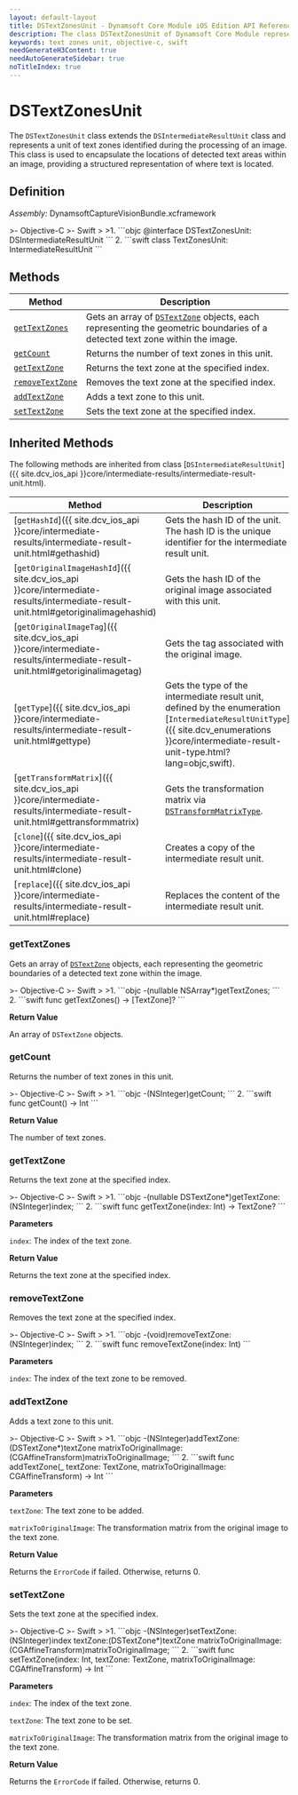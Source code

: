 ```yaml
---
layout: default-layout
title: DSTextZonesUnit - Dynamsoft Core Module iOS Edition API Reference
description: The class DSTextZonesUnit of Dynamsoft Core Module represents a unit that contains text zones, which is derived from DSIntermediateResultUnit class.
keywords: text zones unit, objective-c, swift
needGenerateH3Content: true
needAutoGenerateSidebar: true
noTitleIndex: true
---
```


# DSTextZonesUnit

The `DSTextZonesUnit` class extends the `DSIntermediateResultUnit` class and represents a unit of text zones identified during the processing of an image. This class is used to encapsulate the locations of detected text areas within an image, providing a structured representation of where text is located.

## Definition

*Assembly:* DynamsoftCaptureVisionBundle.xcframework

<div class="sample-code-prefix"></div>
>- Objective-C
>- Swift
>
>1. 
```objc
@interface DSTextZonesUnit: DSIntermediateResultUnit
```
2. 
```swift
class TextZonesUnit: IntermediateResultUnit
```

## Methods

| Method | Description |
|------- |-------------|
| [`getTextZones`](#gettextzones) | Gets an array of [`DSTextZone`](text-zone.md) objects, each representing the geometric boundaries of a detected text zone within the image. |
| [`getCount`](#getcount) | Returns the number of text zones in this unit. |
| [`getTextZone`](#gettextzone) | Returns the text zone at the specified index. |
| [`removeTextZone`](#removetextzone) | Removes the text zone at the specified index. |
| [`addTextZone`](#addtextzone) | Adds a text zone to this unit. |
| [`setTextZone`](#settextzone) | Sets the text zone at the specified index. |

## Inherited Methods

The following methods are inherited from class [`DSIntermediateResultUnit`]({{ site.dcv_ios_api }}core/intermediate-results/intermediate-result-unit.html).

| Method | Description |
|------- |-------------|
| [`getHashId`]({{ site.dcv_ios_api }}core/intermediate-results/intermediate-result-unit.html#gethashid) | Gets the hash ID of the unit. The hash ID is the unique identifier for the intermediate result unit. |
| [`getOriginalImageHashId`]({{ site.dcv_ios_api }}core/intermediate-results/intermediate-result-unit.html#getoriginalimagehashid) | Gets the hash ID of the original image associated with this unit. |
| [`getOriginalImageTag`]({{ site.dcv_ios_api }}core/intermediate-results/intermediate-result-unit.html#getoriginalimagetag) | Gets the tag associated with the original image. |
| [`getType`]({{ site.dcv_ios_api }}core/intermediate-results/intermediate-result-unit.html#gettype) | Gets the type of the intermediate result unit, defined by the enumeration [`IntermediateResultUnitType`]({{ site.dcv_enumerations }}core/intermediate-result-unit-type.html?lang=objc,swift). |
| [`getTransformMatrix`]({{ site.dcv_ios_api }}core/intermediate-results/intermediate-result-unit.html#gettransformmatrix) | Gets the transformation matrix via [`DSTransformMatrixType`]({{site.dcv_enumerations}}/core/transform-matrix-type.html). |
| [`clone`]({{ site.dcv_ios_api }}core/intermediate-results/intermediate-result-unit.html#clone) | Creates a copy of the intermediate result unit. |
| [`replace`]({{ site.dcv_ios_api }}core/intermediate-results/intermediate-result-unit.html#replace) | Replaces the content of the intermediate result unit. |

### getTextZones

Gets an array of [`DSTextZone`](text-zone.md) objects, each representing the geometric boundaries of a detected text zone within the image.

<div class="sample-code-prefix"></div>
>- Objective-C
>- Swift
>
>1. 
```objc
-(nullable NSArray<DSTextZone*>*)getTextZones;
```
2. 
```swift
func getTextZones() -> [TextZone]?
```

**Return Value**

An array of `DSTextZone` objects.

### getCount

Returns the number of text zones in this unit.

<div class="sample-code-prefix"></div>
>- Objective-C
>- Swift
>
>1. 
```objc
-(NSInteger)getCount;
```
2. 
```swift
func getCount() -> Int
```

**Return Value**

The number of text zones.

### getTextZone

Returns the text zone at the specified index.

<div class="sample-code-prefix"></div>
>- Objective-C
>- Swift
>
>1. 
```objc
-(nullable DSTextZone*)getTextZone:(NSInteger)index;
```
2. 
```swift
func getTextZone(index: Int) -> TextZone?
```

**Parameters**

`index`: The index of the text zone.

**Return Value**

Returns the text zone at the specified index.

### removeTextZone

Removes the text zone at the specified index.

<div class="sample-code-prefix"></div>
>- Objective-C
>- Swift
>
>1. 
```objc
-(void)removeTextZone:(NSInteger)index;
```
2. 
```swift
func removeTextZone(index: Int)
```

**Parameters**

`index`: The index of the text zone to be removed.

### addTextZone

Adds a text zone to this unit.

<div class="sample-code-prefix"></div>
>- Objective-C
>- Swift
>
>1. 
```objc
-(NSInteger)addTextZone:(DSTextZone*)textZone
    matrixToOriginalImage:(CGAffineTransform)matrixToOriginalImage;
```
2. 
```swift
func addTextZone(_ textZone: TextZone, matrixToOriginalImage: CGAffineTransform) -> Int
```

**Parameters**

`textZone`: The text zone to be added.

`matrixToOriginalImage`: The transformation matrix from the original image to the text zone.

**Return Value**

Returns the `ErrorCode` if failed. Otherwise, returns 0.

### setTextZone

Sets the text zone at the specified index.

<div class="sample-code-prefix"></div>
>- Objective-C
>- Swift
>
>1. 
```objc
-(NSInteger)setTextZone:(NSInteger)index
               textZone:(DSTextZone*)textZone
    matrixToOriginalImage:(CGAffineTransform)matrixToOriginalImage;
```
2. 
```swift
func setTextZone(index: Int, textZone: TextZone, matrixToOriginalImage: CGAffineTransform) -> Int
```

**Parameters**

`index`: The index of the text zone.

`textZone`: The text zone to be set.

`matrixToOriginalImage`: The transformation matrix from the original image to the text zone.

**Return Value**

Returns the `ErrorCode` if failed. Otherwise, returns 0.
